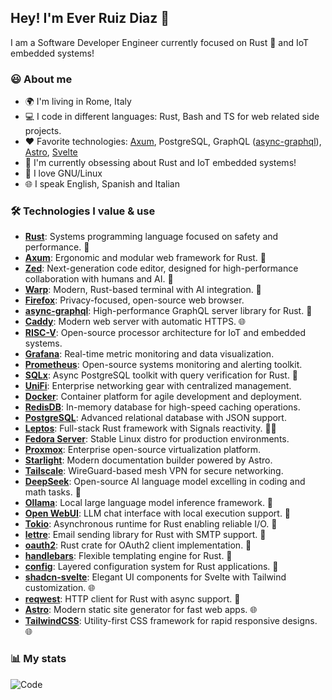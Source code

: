 ## Hey! I'm Ever Ruiz Diaz 👋

I am a Software Developer Engineer currently focused on Rust 🦀 and IoT embedded systems!  

### 😃 About me

* 🌍 I'm living in Rome, Italy
* 💻 I code in different languages: Rust, Bash and TS for web related side projects.
* ♥️ Favorite technologies: [Axum](https://crates.io/crates/axum), PostgreSQL, GraphQL ([async-graphql](https://crates.io/crates/async-graphql)), [Astro](https://astro.build/), [Svelte](https://svelte.dev/)
* 🌱 I'm currently obsessing about Rust and IoT embedded systems!
* 🐧 I love GNU/Linux
* 🌐 I speak English, Spanish and Italian

### 🛠 Technologies I value & use

* **[Rust](https://www.rust-lang.org/)**: Systems programming language focused on safety and performance. 🦀
* **[Axum](https://crates.io/crates/axum)**: Ergonomic and modular web framework for Rust. 🦀
* **[Zed](https://zed.dev/)**: Next-generation code editor, designed for high-performance collaboration with humans and AI. 🦀
* **[Warp](https://www.warp.dev/)**: Modern, Rust-based terminal with AI integration. 🦀
* **[Firefox](https://www.mozilla.org/firefox/)**: Privacy-focused, open-source web browser.
* **[async-graphql](https://crates.io/crates/async-graphql)**: High-performance GraphQL server library for Rust. 🦀
* **[Caddy](https://caddyserver.com/)**: Modern web server with automatic HTTPS. 🌐
* **[RISC-V](https://riscv.org/)**: Open-source processor architecture for IoT and embedded systems.
* **[Grafana](https://grafana.com/)**: Real-time metric monitoring and data visualization.
* **[Prometheus](https://prometheus.io/)**: Open-source systems monitoring and alerting toolkit.
* **[SQLx](https://crates.io/crates/sqlx)**: Async PostgreSQL toolkit with query verification for Rust. 🦀
* **[UniFi](https://www.ui.com/)**: Enterprise networking gear with centralized management.
* **[Docker](https://www.docker.com/)**: Container platform for agile development and deployment.
* **[RedisDB](https://redis.io/)**: In-memory database for high-speed caching operations.
* **[PostgreSQL](https://www.postgresql.org/)**: Advanced relational database with JSON support.
* **[Leptos](https://leptos.dev/)**: Full-stack Rust framework with Signals reactivity. 🦀🌐
* **[Fedora Server](https://getfedora.org/server/)**: Stable Linux distro for production environments.
* **[Proxmox](https://www.proxmox.com/)**: Enterprise open-source virtualization platform.
* **[Starlight](https://starlight.astro.build/)**: Modern documentation builder powered by Astro.
* **[Tailscale](https://tailscale.com/)**: WireGuard-based mesh VPN for secure networking.
* **[DeepSeek](https://www.deepseek.com/)**: Open-source AI language model excelling in coding and math tasks. 🤖
* **[Ollama](https://ollama.ai/)**: Local large language model inference framework. 🤖
* **[Open WebUI](https://openwebui.com/)**: LLM chat interface with local execution support. 🤖
* **[Tokio](https://tokio.rs/)**: Asynchronous runtime for Rust enabling reliable I/O. 🦀
* **[lettre](https://crates.io/crates/lettre)**: Email sending library for Rust with SMTP support. 🦀
* **[oauth2](https://crates.io/crates/oauth2)**: Rust crate for OAuth2 client implementation. 🦀
* **[handlebars](https://crates.io/crates/handlebars)**: Flexible templating engine for Rust. 🦀
* **[config](https://crates.io/crates/config)**: Layered configuration system for Rust applications. 🦀
* **[shadcn-svelte](https://www.shadcn-svelte.com/)**: Elegant UI components for Svelte with Tailwind customization. 🌐
* **[reqwest](https://crates.io/crates/reqwest)**: HTTP client for Rust with async support. 🦀
* **[Astro](https://astro.build/)**: Modern static site generator for fast web apps. 🌐
* **[TailwindCSS](https://tailwindcss.com/)**: Utility-first CSS framework for rapid responsive designs. 🌐

### 📊 My stats

<!-- ![My stats](https://github-readme-stats.vercel.app/api?username=ruizdiazever&show_icons=true&theme=calm&count_private=true) -->
![Code](https://github-readme-stats.vercel.app/api/top-langs/?username=ruizdiazever&layout=compact&theme=calm&count_private=true&hide=SCSS,Less,Java,Python&langs_count=8)
